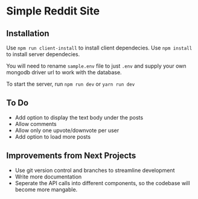 # Simple Reddit Site

## Installation

Use `npm run client-install` to install client dependecies.
Use `npm install` to install server dependecies.

You will need to rename `sample.env` file to just `.env` and supply your own mongodb driver url to work with the database.

To start the server, run `npm run dev` or `yarn run dev`

## To Do

- Add option to display the text body under the posts
- Allow comments
- Allow only one upvote/downvote per user
- Add option to load more posts

## Improvements from Next Projects

- Use git version control and branches to streamline development
- Write more documentation
- Seperate the API calls into different components, so the codebase will become more mangable.
